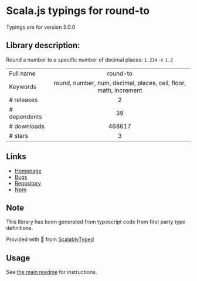 
# Scala.js typings for round-to

Typings are for version 5.0.0

## Library description:
Round a number to a specific number of decimal places: `1.234` → `1.2`

|                    |                 |
| ------------------ | :-------------: |
| Full name          | round-to |
| Keywords           | round, number, num, decimal, places, ceil, floor, math, increment |
| # releases         | 2 |
| # dependents       | 39 |
| # downloads        | 468617 |
| # stars            | 3 |

## Links
- [Homepage](https://github.com/sindresorhus/round-to#readme)
- [Bugs](https://github.com/sindresorhus/round-to/issues)
- [Repository](https://github.com/sindresorhus/round-to)
- [Npm](https://www.npmjs.com/package/round-to)
    


## Note
This library has been generated from typescript code from first party type definitions.

Provided with :purple_heart: from [ScalablyTyped](https://github.com/oyvindberg/ScalablyTyped)

## Usage
See [the main readme](../../readme.md) for instructions.


